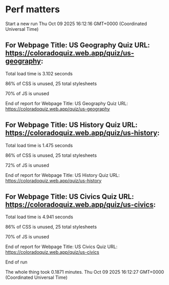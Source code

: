 # Perf matters


Start a new run
Thu Oct 09 2025 16:12:16 GMT+0000 (Coordinated Universal Time)








## For Webpage Title: US Geography Quiz URL: https://coloradoquiz.web.app/quiz/us-geography: 


Total load time is 3.102 seconds


86% of CSS is unused, 25 total stylesheets


70% of JS is unused


End of report for Webpage Title: US Geography Quiz URL: https://coloradoquiz.web.app/quiz/us-geography




## For Webpage Title: US History Quiz URL: https://coloradoquiz.web.app/quiz/us-history: 


Total load time is 1.475 seconds


86% of CSS is unused, 25 total stylesheets


72% of JS is unused


End of report for Webpage Title: US History Quiz URL: https://coloradoquiz.web.app/quiz/us-history




## For Webpage Title: US Civics Quiz URL: https://coloradoquiz.web.app/quiz/us-civics: 


Total load time is 4.941 seconds


86% of CSS is unused, 25 total stylesheets


70% of JS is unused


End of report for Webpage Title: US Civics Quiz URL: https://coloradoquiz.web.app/quiz/us-civics


End of run


The whole thing took 0.1871 minutes.
Thu Oct 09 2025 16:12:27 GMT+0000 (Coordinated Universal Time)




